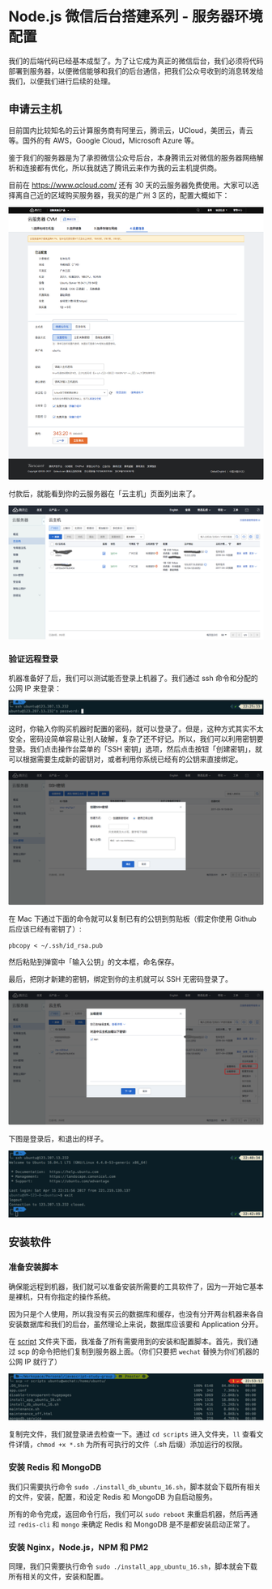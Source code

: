 # Node.js 微信后台搭建系列 - 服务器环境配置

我们的后端代码已经基本成型了。为了让它成为真正的微信后台，我们必须将代码部署到服务器，以便微信能够和我们的后台通信，把我们公众号收到的消息转发给我们，以便我们进行后续的处理。  

## 申请云主机

目前国内比较知名的云计算服务商有阿里云，腾讯云，UCloud，美团云，青云等。国外的有 AWS，Google Cloud，Microsoft Azure 等。  

鉴于我们的服务器是为了承担微信公众号后台，本身腾讯云对微信的服务器网络解析和连接都有优化，所以我就选了腾讯云来作为我的云主机提供商。  

目前在 https://www.qcloud.com/ 还有 30 天的云服务器免费使用。大家可以选择离自己近的区域购买服务器，我买的是广州 3 区的，配置大概如下：  

![Server Config](./images/09-server-config.png)

付款后，就能看到你的云服务器在「云主机」页面列出来了。  

![Server Console](./images/09-server-console.png)

### 验证远程登录

机器准备好了后，我们可以测试能否登录上机器了。我们通过 ssh 命令和分配的公网 IP 来登录：  

![Password Login](./images/09-password-login.png)

这时，你输入你购买机器时配置的密码，就可以登录了。但是，这种方式其实不太安全，密码设简单容易让别人破解，复杂了还不好记。所以，我们可以利用密钥要登录。我们点击操作台菜单的「SSH 密钥」选项，然后点击按钮「创建密钥」，就可以根据需要生成新的密钥对，或者利用你系统已经有的公钥来直接绑定。  

![Create SSH Key](./images/09-create-ssh-key.png)

在 Mac 下通过下面的命令就可以复制已有的公钥到剪贴板（假定你使用 Github 后应该已经有密钥了）:  

`pbcopy < ~/.ssh/id_rsa.pub`

然后粘贴到弹窗中「输入公钥」的文本框，命名保存。  

最后，把刚才新建的密钥，绑定到你的主机就可以 SSH 无密码登录了。  

![Server Bind Key](./images/09-server-bind-key.png)

下图是登录后，和退出的样子。  

![Server Logined](./images/09-server-logined.png)

## 安装软件

### 准备安装脚本

确保能远程到机器，我们就可以准备安装所需要的工具软件了，因为一开始它基本是裸机，只有你指定的操作系统。  

因为只是个人使用，所以我没有买云的数据库和缓存，也没有分开两台机器来各自安装数据库和我们的后台，虽然理论上来说，数据库应该要和 Application 分开。  

在 [script](../../scripts) 文件夹下面，我准备了所有需要用到的安装和配置脚本。首先，我们通过 scp 的命令把他们复制到服务器上面。（你们只要把 `wechat` 替换为你们机器的公网 IP 就行了）  

![SCP scripts](./images/09-scp-scripts.png)

复制完文件，我们就登录进去检查一下。通过 `cd scripts` 进入文件夹，`ll` 查看文件详情，`chmod +x *.sh` 为所有可执行的文件（.sh 后缀）添加运行的权限。  

### 安装 Redis 和 MongoDB

我们只需要执行命令 `sudo ./install_db_ubuntu_16.sh`，脚本就会下载所有相关的文件，安装，配置，和设定 Redis 和 MongoDB 为自启动服务。  

所有的命令完成，返回命令行后，我们可以 `sudo reboot` 来重启机器，然后再通过 `redis-cli` 和 `mongo` 来确定 Redis 和 MongoDB 是不是都安装启动正常了。  

### 安装 Nginx，Node.js，NPM 和 PM2

同理，我们只需要执行命令 `sudo ./install_app_ubuntu_16.sh`，脚本就会下载所有相关的文件，安装和配置。  
